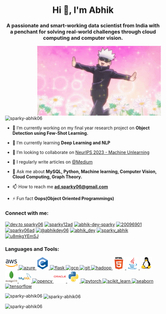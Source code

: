 <h1 align="center">Hi 👋, I'm Abhik</h1>
<h3 align="center">A passionate and smart-working data scientist from India with a penchant for solving real-world challenges through cloud computing and computer vision.</h3>
<img align="right" alt="Coding" width="400" src="https://github.com/sparky-abhik06/sparky-abhik06/blob/main/Shounen%20Life.gif">

<p align="left"> <img src="https://komarev.com/ghpvc/?username=sparky-abhik06&label=Profile%20views&color=0e75b6&style=flat" alt="sparky-abhik06" /> </p>

- 🔭 I’m currently working on my final year research project on **Object Detection using Few-Shot Learning.**

- 🌱 I’m currently learning **Deep Learning and NLP**

- 👯 I’m looking to collaborate on [NeurIPS 2023 - Machine Unlearning](https://www.kaggle.com/competitions/neurips-2023-machine-unlearning)

- 📝 I regularly write articles on [@Medium](https://medium.com/@abhikdey06)

- 💬 Ask me about **MySQL, Python, Machine learning, Computer Vision, Cloud Computing, Graph Theory.**

- 📫 How to reach me **ad.sparky06@gmail.com**

- ⚡ Fun fact **Oops(Object Oriented Programmings)**

<h3 align="left">Connect with me:</h3>
<p align="left">
<a href="https://dev.to/sparky06" target="blank"><img align="center" src="https://raw.githubusercontent.com/rahuldkjain/github-profile-readme-generator/master/src/images/icons/Social/devto.svg" alt="dev.to sparky06" height="30" width="40" /></a>
<a href="https://twitter.com/sparky12ad" target="blank"><img align="center" src="https://raw.githubusercontent.com/rahuldkjain/github-profile-readme-generator/master/src/images/icons/Social/twitter.svg" alt="sparky12ad" height="30" width="40" /></a>
<a href="https://linkedin.com/in/abhik-dey-sparky" target="blank"><img align="center" src="https://raw.githubusercontent.com/rahuldkjain/github-profile-readme-generator/master/src/images/icons/Social/linked-in-alt.svg" alt="abhik-dey-sparky" height="30" width="40" /></a>
<a href="https://stackoverflow.com/users/20096901" target="blank"><img align="center" src="https://raw.githubusercontent.com/rahuldkjain/github-profile-readme-generator/master/src/images/icons/Social/stack-overflow.svg" alt="20096901" height="30" width="40" /></a>
<a href="https://kaggle.com/sparky06ad" target="blank"><img align="center" src="https://raw.githubusercontent.com/rahuldkjain/github-profile-readme-generator/master/src/images/icons/Social/kaggle.svg" alt="sparky06ad" height="30" width="40" /></a>
<a href="https://medium.com/@abhikdey06" target="blank"><img align="center" src="https://raw.githubusercontent.com/rahuldkjain/github-profile-readme-generator/master/src/images/icons/Social/medium.svg" alt="@abhikdey06" height="30" width="40" /></a>
<a href="https://www.hackerrank.com/abhik_dey" target="blank"><img align="center" src="https://raw.githubusercontent.com/rahuldkjain/github-profile-readme-generator/master/src/images/icons/Social/hackerrank.svg" alt="abhik_dey" height="30" width="40" /></a>
<a href="https://www.leetcode.com/sparky_abhik" target="blank"><img align="center" src="https://raw.githubusercontent.com/rahuldkjain/github-profile-readme-generator/master/src/images/icons/Social/leet-code.svg" alt="sparky_abhik" height="30" width="40" /></a>
<a href="https://discord.gg/u8mkgYEmSJ" target="blank"><img align="center" src="https://raw.githubusercontent.com/rahuldkjain/github-profile-readme-generator/master/src/images/icons/Social/discord.svg" alt="u8mkgYEmSJ" height="30" width="40" /></a>
</p>

<h3 align="left">Languages and Tools:</h3>
<p align="left"> <a href="https://aws.amazon.com" target="_blank" rel="noreferrer"> <img src="https://raw.githubusercontent.com/devicons/devicon/master/icons/amazonwebservices/amazonwebservices-original-wordmark.svg" alt="aws" width="40" height="40"/> </a> <a href="https://azure.microsoft.com/en-in/" target="_blank" rel="noreferrer"> <img src="https://www.vectorlogo.zone/logos/microsoft_azure/microsoft_azure-icon.svg" alt="azure" width="40" height="40"/> </a> <a href="https://www.cprogramming.com/" target="_blank" rel="noreferrer"> <img src="https://raw.githubusercontent.com/devicons/devicon/master/icons/c/c-original.svg" alt="c" width="40" height="40"/> </a> <a href="https://flask.palletsprojects.com/" target="_blank" rel="noreferrer"> <img src="https://www.vectorlogo.zone/logos/pocoo_flask/pocoo_flask-icon.svg" alt="flask" width="40" height="40"/> </a> <a href="https://cloud.google.com" target="_blank" rel="noreferrer"> <img src="https://www.vectorlogo.zone/logos/google_cloud/google_cloud-icon.svg" alt="gcp" width="40" height="40"/> </a> <a href="https://git-scm.com/" target="_blank" rel="noreferrer"> <img src="https://www.vectorlogo.zone/logos/git-scm/git-scm-icon.svg" alt="git" width="40" height="40"/> </a> <a href="https://hadoop.apache.org/" target="_blank" rel="noreferrer"> <img src="https://www.vectorlogo.zone/logos/apache_hadoop/apache_hadoop-icon.svg" alt="hadoop" width="40" height="40"/> </a> <a href="https://www.w3.org/html/" target="_blank" rel="noreferrer"> <img src="https://raw.githubusercontent.com/devicons/devicon/master/icons/html5/html5-original-wordmark.svg" alt="html5" width="40" height="40"/> </a> <a href="https://www.java.com" target="_blank" rel="noreferrer"> <img src="https://raw.githubusercontent.com/devicons/devicon/master/icons/java/java-original.svg" alt="java" width="40" height="40"/> </a> <a href="https://www.linux.org/" target="_blank" rel="noreferrer"> <img src="https://raw.githubusercontent.com/devicons/devicon/master/icons/linux/linux-original.svg" alt="linux" width="40" height="40"/> </a> <a href="https://www.mongodb.com/" target="_blank" rel="noreferrer"> <img src="https://raw.githubusercontent.com/devicons/devicon/master/icons/mongodb/mongodb-original-wordmark.svg" alt="mongodb" width="40" height="40"/> </a> <a href="https://www.mysql.com/" target="_blank" rel="noreferrer"> <img src="https://raw.githubusercontent.com/devicons/devicon/master/icons/mysql/mysql-original-wordmark.svg" alt="mysql" width="40" height="40"/> </a> <a href="https://opencv.org/" target="_blank" rel="noreferrer"> <img src="https://www.vectorlogo.zone/logos/opencv/opencv-icon.svg" alt="opencv" width="40" height="40"/> </a> <a href="https://www.oracle.com/" target="_blank" rel="noreferrer"> <img src="https://raw.githubusercontent.com/devicons/devicon/master/icons/oracle/oracle-original.svg" alt="oracle" width="40" height="40"/> </a> <a href="https://www.python.org" target="_blank" rel="noreferrer"> <img src="https://raw.githubusercontent.com/devicons/devicon/master/icons/python/python-original.svg" alt="python" width="40" height="40"/> </a> <a href="https://pytorch.org/" target="_blank" rel="noreferrer"> <img src="https://www.vectorlogo.zone/logos/pytorch/pytorch-icon.svg" alt="pytorch" width="40" height="40"/> </a> <a href="https://scikit-learn.org/" target="_blank" rel="noreferrer"> <img src="https://upload.wikimedia.org/wikipedia/commons/0/05/Scikit_learn_logo_small.svg" alt="scikit_learn" width="40" height="40"/> </a> <a href="https://seaborn.pydata.org/" target="_blank" rel="noreferrer"> <img src="https://seaborn.pydata.org/_images/logo-mark-lightbg.svg" alt="seaborn" width="40" height="40"/> </a> <a href="https://www.tensorflow.org" target="_blank" rel="noreferrer"> <img src="https://www.vectorlogo.zone/logos/tensorflow/tensorflow-icon.svg" alt="tensorflow" width="40" height="40"/> </a> </p>

<p><img align="left" src="https://github-readme-stats.vercel.app/api/top-langs?username=sparky-abhik06&show_icons=true&locale=en&layout=compact" alt="sparky-abhik06" /></p>

<p>&nbsp;<img align="center" src="https://github-readme-stats.vercel.app/api?username=sparky-abhik06&show_icons=true&locale=en" alt="sparky-abhik06" /></p>

<p><img align="center" src="https://github-readme-streak-stats.herokuapp.com/?user=sparky-abhik06&" alt="sparky-abhik06" /></p>
